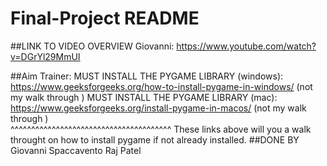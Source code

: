 # Final-Project README
##LINK TO VIDEO OVERVIEW Giovanni: 
https://www.youtube.com/watch?v=DGrYl29MmUI


##Aim Trainer:
MUST INSTALL THE PYGAME LIBRARY (windows): https://www.geeksforgeeks.org/how-to-install-pygame-in-windows/  (not my walk through ) 
MUST INSTALL THE PYGAME LIBRARY (mac): https://www.geeksforgeeks.org/install-pygame-in-macos/   (not my walk through )                                        
                                          ^^^^^^^^^^^^^^^^^^^^^^^^^^^^^^^^^^^^^^^
                        These links above will you a walk throught on how to install pygame if not already installed.
##DONE BY
Giovanni Spaccavento
Raj Patel
